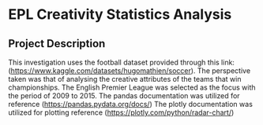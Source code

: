 # EPL Creativity Statistics Analysis

## Project Description

This investigation uses the football dataset provided through this link: (https://www.kaggle.com/datasets/hugomathien/soccer). The perspective taken was that of analysing the creative attributes of the teams that win championships. The English Premier League was selected as the focus with the period of 2009 to 2015.
The pandas documentation was utilized for reference (https://pandas.pydata.org/docs/)
The plotly documentation was utilized for plotting reference (https://plotly.com/python/radar-chart/)
